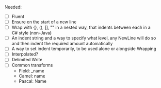 ﻿Needed:

- [ ] Fluent
- [ ] Ensure on the start of a new line
- [ ] Wrap with {}, (), [], "" in a nested way, that indents between each in a C# style (non-Java)
- [ ] An indent string and a way to specify what level, any NewLine will do so and then indent the required amount automatically
- [ ] A way to set indent temporarily, to be used alone or alongside Wrapping
- [ ] Interpolated?
- [ ] Delimited Write
- [ ] Common transforms
  - Field: _name
  - Camel: name
  - Pascal: Name